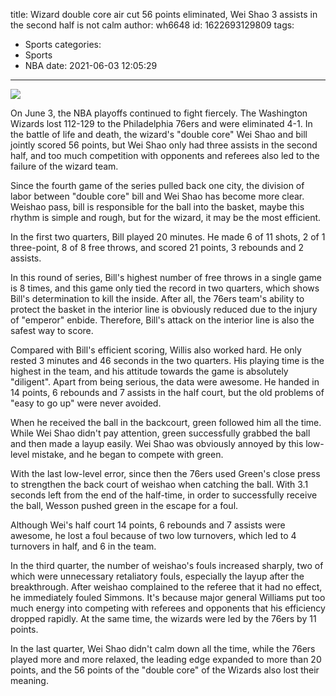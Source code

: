 title: Wizard double core air cut 56 points eliminated, Wei Shao 3 assists in the second half is not calm
author: wh6648
id: 1622693129809
tags: 
- Sports
categories: 
- Sports
- NBA
date: 2021-06-03 12:05:29
---
![](https://p9.itc.cn/q_70/images01/20210603/ca087fdb4d3d4fdab35862312930ec8d.jpeg)


On June 3, the NBA playoffs continued to fight fiercely. The Washington Wizards lost 112-129 to the Philadelphia 76ers and were eliminated 4-1. In the battle of life and death, the wizard's "double core" Wei Shao and bill jointly scored 56 points, but Wei Shao only had three assists in the second half, and too much competition with opponents and referees also led to the failure of the wizard team.

Since the fourth game of the series pulled back one city, the division of labor between "double core" bill and Wei Shao has become more clear. Weishao pass, bill is responsible for the ball into the basket, maybe this rhythm is simple and rough, but for the wizard, it may be the most efficient.

In the first two quarters, Bill played 20 minutes. He made 6 of 11 shots, 2 of 1 three-point, 8 of 8 free throws, and scored 21 points, 3 rebounds and 2 assists.

In this round of series, Bill's highest number of free throws in a single game is 8 times, and this game only tied the record in two quarters, which shows Bill's determination to kill the inside. After all, the 76ers team's ability to protect the basket in the interior line is obviously reduced due to the injury of "emperor" enbide. Therefore, Bill's attack on the interior line is also the safest way to score.

Compared with Bill's efficient scoring, Willis also worked hard. He only rested 3 minutes and 46 seconds in the two quarters. His playing time is the highest in the team, and his attitude towards the game is absolutely "diligent". Apart from being serious, the data were awesome. He handed in 14 points, 6 rebounds and 7 assists in the half court, but the old problems of "easy to go up" were never avoided.

When he received the ball in the backcourt, green followed him all the time. While Wei Shao didn't pay attention, green successfully grabbed the ball and then made a layup easily. Wei Shao was obviously annoyed by this low-level mistake, and he began to compete with green.

With the last low-level error, since then the 76ers used Green's close press to strengthen the back court of weishao when catching the ball. With 3.1 seconds left from the end of the half-time, in order to successfully receive the ball, Wesson pushed green in the escape for a foul.

Although Wei's half court 14 points, 6 rebounds and 7 assists were awesome, he lost a foul because of two low turnovers, which led to 4 turnovers in half, and 6 in the team.

In the third quarter, the number of weishao's fouls increased sharply, two of which were unnecessary retaliatory fouls, especially the layup after the breakthrough. After weishao complained to the referee that it had no effect, he immediately fouled Simmons. It's because major general Williams put too much energy into competing with referees and opponents that his efficiency dropped rapidly. At the same time, the wizards were led by the 76ers by 11 points.

In the last quarter, Wei Shao didn't calm down all the time, while the 76ers played more and more relaxed, the leading edge expanded to more than 20 points, and the 56 points of the "double core" of the Wizards also lost their meaning.

